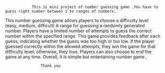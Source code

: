                 This is mini project of number guessing game .You have to guess right number between 1 to ranges of numbers.
   
   This number guessing game allows players to choose a difficulty level (easy, medium, difficult) 
   A range for guessing a randomly generated number. Players have a limited number of attempts to guess the correct number within the specified range.
    This game provides feedback after each guess, indicating whether the guess was too high or too low.
     If the player guessed correctly within the allowed attempts, 
     they win the game for that difficulty level; otherwise, they lose.
      Players can also choose to end the game at any time. Overall,
       It is simple but entertaining number game ,

                    
                    Thank you 
